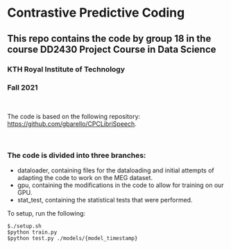 # Contrastive Predictive Coding
## This repo contains the code by group 18 in the course DD2430 Project Course in Data Science
### KTH Royal Institute of Technology
### Fall 2021
<br />

The code is based on the following repository: https://github.com/gbarello/CPCLibriSpeech. 

<br />

### The code is divided into three branches:
* dataloader, containing files for the dataloading and initial attempts of adapting the code to work on the MEG dataset.
* gpu, containing the modifications in the code to allow for training on our GPU.
* stat_test, containing the statistical tests that were performed.

To setup, run the following:
```
$./setup.sh
$python train.py
$python test.py ./models/{model_timestamp}
```
